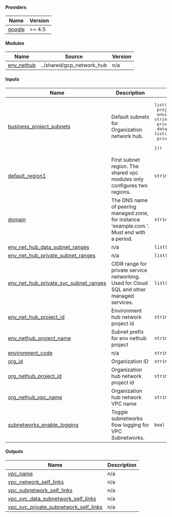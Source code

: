 <!-- BEGIN_TF_DOCS -->
#### Providers

| Name | Version |
|------|---------|
| <a name="provider_google"></a> [google](#provider_google) | >= 4.5 |

#### Modules

| Name | Source | Version |
|------|--------|---------|
| <a name="module_env_nethub"></a> [env_nethub](#module_env_nethub) | ../shared/gcp_network_hub | n/a |

#### Inputs

| Name | Description | Type | Default | Required |
|------|-------------|------|---------|:--------:|
| <a name="input_business_project_subnets"></a> [business_project_subnets](#input_business_project_subnets) | Default subnets for Organization network hub. | <pre>list(object({<br>    project_name = string<br>    environment_code = string<br>    private_subnet_ranges  = list(string)<br>    data_subnet_ranges =  list(string)<br>    private_subnet_k8s_2nd_ranges = list(string)<br>  }))</pre> | n/a | yes |
| <a name="input_default_region1"></a> [default_region1](#input_default_region1) | First subnet region. The shared vpc modules only configures two regions. | `string` | n/a | yes |
| <a name="input_domain"></a> [domain](#input_domain) | The DNS name of peering managed zone, for instance 'example.com.'. Must end with a period. | `string` | n/a | yes |
| <a name="input_env_net_hub_data_subnet_ranges"></a> [env_net_hub_data_subnet_ranges](#input_env_net_hub_data_subnet_ranges) | n/a | `list(string)` | n/a | yes |
| <a name="input_env_net_hub_private_subnet_ranges"></a> [env_net_hub_private_subnet_ranges](#input_env_net_hub_private_subnet_ranges) | n/a | `list(string)` | n/a | yes |
| <a name="input_env_net_hub_private_svc_subnet_ranges"></a> [env_net_hub_private_svc_subnet_ranges](#input_env_net_hub_private_svc_subnet_ranges) | CIDR range for private service networking. Used for Cloud SQL and other managed services. | `list(string)` | n/a | yes |
| <a name="input_env_net_hub_project_id"></a> [env_net_hub_project_id](#input_env_net_hub_project_id) | Environment hub network project id | `string` | n/a | yes |
| <a name="input_env_nethub_project_name"></a> [env_nethub_project_name](#input_env_nethub_project_name) | Subnet prefix for env nethub project | `string` | n/a | yes |
| <a name="input_environment_code"></a> [environment_code](#input_environment_code) | n/a | `string` | n/a | yes |
| <a name="input_org_id"></a> [org_id](#input_org_id) | Organization ID | `string` | n/a | yes |
| <a name="input_org_nethub_project_id"></a> [org_nethub_project_id](#input_org_nethub_project_id) | Organization hub network project id | `string` | n/a | yes |
| <a name="input_org_nethub_vpc_name"></a> [org_nethub_vpc_name](#input_org_nethub_vpc_name) | Organization hub network VPC name | `string` | n/a | yes |
| <a name="input_subnetworks_enable_logging"></a> [subnetworks_enable_logging](#input_subnetworks_enable_logging) | Toggle subnetworks flow logging for VPC Subnetworks. | `bool` | `false` | no |

#### Outputs

| Name | Description |
|------|-------------|
| <a name="output_vpc_name"></a> [vpc_name](#output_vpc_name) | n/a |
| <a name="output_vpc_network_self_links"></a> [vpc_network_self_links](#output_vpc_network_self_links) | n/a |
| <a name="output_vpc_subnetwork_self_links"></a> [vpc_subnetwork_self_links](#output_vpc_subnetwork_self_links) | n/a |
| <a name="output_vpc_svc_data_subnetwork_self_links"></a> [vpc_svc_data_subnetwork_self_links](#output_vpc_svc_data_subnetwork_self_links) | n/a |
| <a name="output_vpc_svc_private_subnetwork_self_links"></a> [vpc_svc_private_subnetwork_self_links](#output_vpc_svc_private_subnetwork_self_links) | n/a |
<!-- END_TF_DOCS -->